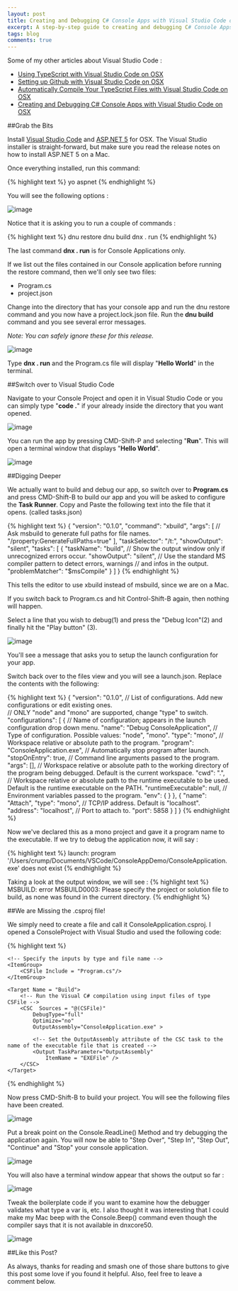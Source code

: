```yaml
---
layout: post
title: Creating and Debugging C# Console Apps with Visual Studio Code on OSX
excerpt: A step-by-step guide to creating and debugging C# Console Apps with Visual Studio Code on OSX
tags: blog
comments: true
---
```


Some of my other articles about Visual Studio Code : 

* [Using TypeScript with Visual Studio Code on OSX](http://michaelcrump.net/using-typescript-with-code/)
* [Setting up Github with Visual Studio Code on OSX](http://michaelcrump.net/using-github-with-visualstudio-code/)
* [Automatically Compile Your TypeScript Files with Visual Studio Code on OSX](http://michaelcrump.net/quick-tip-with-typescript-and-vscode/)
* [Creating and Debugging C# Console Apps with Visual Studio Code on OSX](http://michaelcrump.net/creating-and-debugging-console-apps-with-vscode/)

##Grab the Bits

Install [Visual Studio Code](https://code.visualstudio.com/) and [ASP.NET 5](https://github.com/aspnet/Home) for OSX. The Visual Studio installer is straight-forward, but make sure you read the release notes on how to install ASP.NET 5 on a Mac. 

Once everything installed, run this command: 

{% highlight text %}
yo aspnet
{% endhighlight %}

You will see the following options : 

![image](/files/aspnet4osx.jpg)

Notice that it is asking you to run a couple of commands :

{% highlight text %}
dnu restore
dnu build
dnx . run
{% endhighlight %}

The last command **dnx . run** is for Console Applications only.

If we list out the files contained in our Console application before running the restore command, then we'll only see two files: 

* Program.cs
* project.json

Change into the directory that has your console app and run the dnu restore command and you now have a project.lock.json file. Run the **dnu build** command and you see several error messages. 

*Note: You can safely ignore these for this release.*

![image](/files/dnubuildosx.jpg)

Type **dnx . run** and the Program.cs file will display "**Hello World**" in the terminal. 

##Switch over to Visual Studio Code

Navigate to your Console Project and open it in Visual Studio Code or you can simply type  "**code .**" if your already inside the directory that you want opened. 

![image](/files/consoleappinvscode.jpg)

You can run the app by pressing CMD-Shift-P and selecting "**Run**". This will open a terminal window that displays "**Hello World**".

![image](/files/runconsoleappvscode.jpg)

##Digging Deeper

We actually want to build and debug our app, so switch over to **Program.cs** and press CMD-Shift-B to build our app and you will be asked to configure the **Task Runner**. Copy and Paste the following text into the file that it opens. (called tasks.json)

{% highlight text %}
{
    "version": "0.1.0",
    "command": "xbuild",
    "args": [
        // Ask msbuild to generate full paths for file names.
        "/property:GenerateFullPaths=true"
    ],
    "taskSelector": "/t:",
    "showOutput": "silent",
    "tasks": [
        {
            "taskName": "build",
            // Show the output window only if unrecognized errors occur.
            "showOutput": "silent",
            // Use the standard MS compiler pattern to detect errors, warnings
            // and infos in the output.
            "problemMatcher": "$msCompile"
        }
    ]
}
{% endhighlight %}

This tells the editor to use xbuild instead of msbuild, since we are on a Mac. 

If you switch back to Program.cs and hit Control-Shift-B again, then nothing will happen. 

Select a line that you wish to debug(1) and press the "Debug Icon"(2) and finally hit the "Play button" (3).

![image](/files/debugcsharpappvscode.jpg)

You'll see a message that asks you to setup the launch configuration for your app. 

Switch back over to the files view and you will see a launch.json. Replace the contents with the following: 
	
{% highlight text %}
{
    "version": "0.1.0",
    // List of configurations. Add new configurations or edit existing ones.  
    // ONLY "node" and "mono" are supported, change "type" to switch.
    "configurations": [
        {
            // Name of configuration; appears in the launch configuration drop down menu.
            "name": "Debug ConsoleApplication",
            // Type of configuration. Possible values: "node", "mono".
            "type": "mono",
            // Workspace relative or absolute path to the program.
            "program": "ConsoleApplication.exe",
            // Automatically stop program after launch.
            "stopOnEntry": true,
            // Command line arguments passed to the program.
            "args": [],
            // Workspace relative or absolute path to the working directory of the program being debugged. Default is the current workspace.
            "cwd": ".",
            // Workspace relative or absolute path to the runtime executable to be used. Default is the runtime executable on the PATH.
            "runtimeExecutable": null,
            // Environment variables passed to the program.
            "env": { }
        }, 
        {
            "name": "Attach",
            "type": "mono",
            // TCP/IP address. Default is "localhost".
            "address": "localhost",
            // Port to attach to.
            "port": 5858
        }
    ]
}
{% endhighlight %}

Now we've declared this as a mono project and gave it a program name to the executable. If we try to debug the application now, it will say :

{% highlight text %}
launch: program '/Users/crump/Documents/VSCode/ConsoleAppDemo/ConsoleApplication.exe' does not exist
{% endhighlight %}

Taking a look at the output window, we will see : 
{% highlight text %}
MSBUILD: error MSBUILD0003: Please specify the project or solution file to build, as none was found in the current directory.
{% endhighlight %}

##We are Missing the .csproj file!

We simply need to create a file and call it ConsoleApplication.csproj. I opened a ConsoleProject with Visual Studio and used the following code:

{% highlight text %}
<Project DefaultTargets = "Build"
    xmlns="http://schemas.microsoft.com/developer/msbuild/2003">

    <!-- Specify the inputs by type and file name -->
    <ItemGroup>
        <CSFile Include = "Program.cs"/>
    </ItemGroup>

    <Target Name = "Build">
        <!-- Run the Visual C# compilation using input files of type CSFile -->
        <CSC  Sources = "@(CSFile)"
            DebugType="full"
            Optimize="no"
            OutputAssembly="ConsoleApplication.exe" >

            <!-- Set the OutputAssembly attribute of the CSC task to the name of the executable file that is created -->
            <Output TaskParameter="OutputAssembly"
                ItemName = "EXEFile" />
        </CSC>
    </Target>
</Project>
{% endhighlight %}

Now press CMD-Shift-B to build your project. You will see the following files have been created. 

![image](/files/fileexplorervscode.jpg)

Put a break point on the Console.ReadLine() Method and try debugging the application again. You will now be able to "Step Over", "Step In", "Step Out", "Continue" and "Stop" your console application.

![image](/files/breakpointworkingconsoleapp.jpg)

You will also have a terminal window appear that shows the output so far : 

![image](/files/apprunningindebugmodevs.jpg)

Tweak the boilerplate code if you want to examine how the debugger validates what type a var is, etc. I also thought it was interesting that I could make my Mac beep with the Console.Beep() command even though the compiler says that it is not available in dnxcore50. 

![image](/files/consoleappthatbeeps.jpg)


##Like this Post?

As always, thanks for reading and smash one of those share buttons to give this post some love if you found it helpful. Also, feel free to leave a comment below. 

